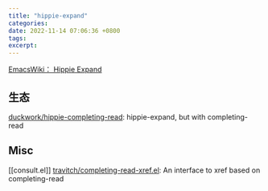 ```yaml
---
title: "hippie-expand"
categories: 
date: 2022-11-14 07:06:36 +0800
tags: 
excerpt: 
---
```


[EmacsWiki： Hippie Expand](https://www.emacswiki.org/emacs/HippieExpand)

## 生态

[duckwork/hippie-completing-read](https://github.com/duckwork/hippie-completing-read): hippie-expand, but with completing-read



## Misc

[[consult.el]]
[travitch/completing-read-xref.el](https://github.com/travitch/completing-read-xref.el): An interface to xref based on completing-read


